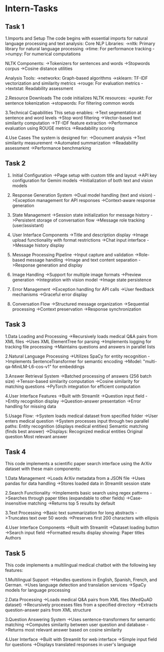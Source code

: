 # Intern-Tasks
## Task 1

1.Imports and Setup
The code begins with essential imports for natural language processing and text analysis:
  Core NLP Libraries:
    ->nltk: Primary library for natural language processing
    ->time: For performance tracking
    ->numpy: For numerical computations
  
  NLTK Components:
    ->Tokenizers for sentences and words
    ->Stopwords corpus
    ->Cosine distance utilities
  
  Analysis Tools:
    ->networkx: Graph-based algorithms
    ->sklearn: TF-IDF vectorization and similarity metrics
    ->rouge: For evaluation metrics
    ->textstat: Readability assessment
    
2.Resource Downloads
The code initializes NLTK resources:
  ->punkt: For sentence tokenization
  ->stopwords: For filtering common words
  
3.Technical Capabilities
This setup enables:
->Text segmentation at sentence and word levels
->Stop word filtering
->Vector-based text similarity computation
->TF-IDF feature extraction
->Performance evaluation using ROUGE metrics
->Readability scoring

4.Use Cases
The system is designed for:
->Document analysis
->Text similarity measurement
->Automated summarization
->Readability assessment
->Performance benchmarking

## Task 2
1. Initial Configuration
->Page setup with custom title and layout
->API key configuration for Gemini models
->Initialization of both text and vision models

2. Response Generation System
->Dual model handling (text and vision)
->Exception management for API responses
->Context-aware response generation

3. State Management
->Session state initialization for message history
->Persistent storage of conversation flow
->Message role tracking (user/assistant)

4. User Interface Components
->Title and description display
->Image upload functionality with format restrictions
->Chat input interface
->Message history display

5. Message Processing Pipeline
->Input capture and validation
->Role-based message handling
->Image and text content separation
->Response generation and display

6. Image Handling
->Support for multiple image formats
->Preview generation
->Integration with vision model
->Image state persistence

7. Error Management
->Exception handling for API calls
->User feedback mechanisms
->Graceful error display

8. Conversation Flow
->Structured message organization
->Sequential processing
->Context preservation
->Response synchronization

## Task 3
1.Data Loading and Processing
  ->Recursively loads medical Q&A pairs from XML files
  ->Uses XML ElementTree for parsing
  ->Implements logging for tracking file processing
  ->Maintains questions and answers in parallel lists

2.Natural Language Processing
  ->Utilizes SpaCy for entity recognition
  ->Implements SentenceTransformer for semantic encoding
  ->Model: "multi-qa-MiniLM-L6-cos-v1" for embeddings
  
3.Answer Retrieval System
  ->Batched processing of answers (256 batch size)
  ->Tensor-based similarity computation
  ->Cosine similarity for matching questions
  ->PyTorch integration for efficient computation
  
4.User Interface Features
  ->Built with Streamlit
  ->Question input field
  ->Entity recognition display
  ->Question-answer presentation
  ->Error handling for missing data
  
5.Usage Flow:
  ->System loads medical dataset from specified folder
  ->User enters medical question
  ->System processes input through two parallel paths:
          Entity recognition (displays medical entities)
          Semantic matching (finds best answer)
  ->Displays:
          Recognized medical entities
          Original question
          Most relevant answer
          
## Task 4
This code implements a scientific paper search interface using the ArXiv dataset with these main components:

1.Data Management
->Loads ArXiv metadata from a JSON file
->Uses pandas for data handling
->Stores loaded data in Streamlit session state

2.Search Functionality
->Implements basic search using regex patterns
->Searches through paper titles (expandable to other fields)
->Case-insensitive matching
->Returns top 5 results by default

3.Text Processing
->Basic text summarization for long abstracts
->Truncates text over 50 words
->Preserves first 200 characters with ellipsis

4.User Interface Components
->Built with Streamlit
->Dataset loading button
->Search input field
->Formatted results display showing:
     Paper titles
     Authors
     
## Task 5
This code implements a multilingual medical chatbot with the following key features:

1.Multilingual Support
  ->Handles questions in English, Spanish, French, and German.
  ->Uses language detection and translation services 
  ->SpaCy models for language processing
  
2.Data Processing
  ->Loads medical Q&A pairs from XML files (MedQuAD dataset)
  ->Recursively processes files from a specified directory
  ->Extracts question-answer pairs from XML structure
  
3.Question Answering System
  ->Uses sentence-transformers for semantic matching
  ->Computes similarity between user question and database
  ->Returns most relevant answer based on cosine similarity
  
4.User Interface
  ->Built with Streamlit for web interface
  ->Simple input field for questions
  ->Displays translated responses in user's language
